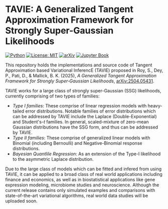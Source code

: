 # TAVIE: A Generalized Tangent Approximation Framework for Strongly Super-Gaussian Likelihoods

[![Python](https://img.shields.io/badge/Python-3.9-blue)](https://www.python.org/)
[![License: MIT](https://img.shields.io/badge/License-MIT-yellow.svg)](./LICENSE)
[![arXiv](https://img.shields.io/badge/arXiv-2504.05431-b31b1b)](https://arxiv.org/abs/2504.05431)
[![Jupyter Book](https://img.shields.io/badge/JupyterBook-view-blueviolet?logo=Jupyter)](https://roy-sr-007.github.io/TAVIE_JupyterBook)


This repository holds the implementations and source code of Tangent Approximation based Variational InferencE (TAVIE) proposed in Roy, S., Dey, P., Pati, D., & Mallick, B. K. (2025), *A Generalized Tangent Approximation Framework for Strongly Super‑Gaussian Likelihoods*, [arXiv:2504.05431](https://arxiv.org/abs/2504.05431).

TAVIE works for a large class of strongly super-Gaussian (SSG) likelihoods, currently comprising of two types of families:
- *Type I families*: These comprise of linear regression models with heavy-tailed error distributions. Notable families of error distributions which can be addressed by TAVIE include the Laplace (Double-Exponential) and Student's-$t$ families. In general, scaled-mixture of zero-mean Gaussian distributions have the SSG form, and thus can be addressed by TAVIE.
- *Type II families*: These comprise of generalized linear models with Binomial (including Bernoulli) and Negative-Binomial response distributions.
- *Bayesian Quantlile Regression*: As an extension of the Type-I likelihood to the asymmetric Laplace distribution.

Due to the large class of models which can be fitted and infered from using TAVIE, it can be applied to a broad class of real world applications including finance and economics, as well as in biostatistical applications like gene expression modeling, microbiome studies and neuroscience. Although the current release contains only simulated examples and comparisons with state-of-the-art variational algorithms, real world data studies will be uploaded soon.
